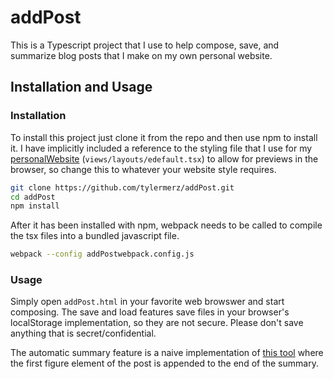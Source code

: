 # addPost
This is a Typescript project that I use to help compose, save, and summarize blog posts that I make on my own personal website.

## Installation and Usage
### Installation
To install this project just clone it from the repo and then use npm to install it. I have implicitly included a reference to the styling file that I use for my [personalWebsite](https://github.com/tylermerz/personalWebsite) (`views/layouts/edefault.tsx`) to allow for previews in the browser, so change this to whatever your website style requires.

~~~bash
git clone https://github.com/tylermerz/addPost.git
cd addPost
npm install
~~~

After it has been installed with npm, webpack needs to be called to compile the tsx files into a bundled javascript file.

~~~bash
webpack --config addPostwebpack.config.js
~~~
### Usage
Simply open `addPost.html` in your favorite web browswer and start composing. The save and load features save files in your browser's localStorage implementation, so they are not secure. Please don't save anything that is secret/confidential.

The automatic summary feature is a naive implementation of [this tool](https://thetokenizer.com/2013/04/28/build-your-own-summary-tool/) where the first figure element of the post is appended to the end of the summary.
